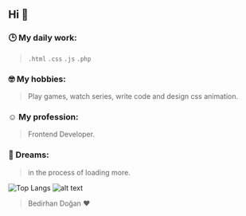 ## Hi 👋
### 🕒 My daily work:
> ```.html``` ```.css``` ```.js``` ```.php```

### 🤓 My hobbies:
> Play games, watch series, write code and design css animation. 

### ☺️ My profession: 
> Frontend Developer. 

### 🌱 Dreams: 
> in the process of loading more.


![Top Langs](https://github-readme-stats.vercel.app/api/top-langs/?username=bedirhandogan&layout=compact)
![alt text](https://i.hizliresim.com/Hi7mbL.gif)
> Bedirhan Doğan ♥️

